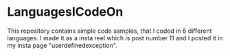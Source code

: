 # LanguagesICodeOn
This repository contains simple code samples, that I coded in 6 different languages. I made it as a insta reel which is post number 11 and I posted it in my insta page "userdefinedexception". 
